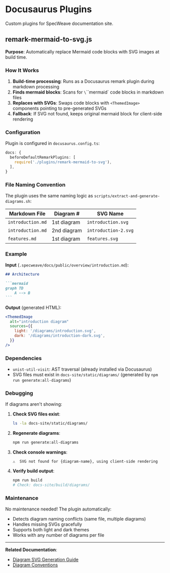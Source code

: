 # Docusaurus Plugins

Custom plugins for SpecWeave documentation site.

## remark-mermaid-to-svg.js

**Purpose**: Automatically replace Mermaid code blocks with SVG images at build time.

### How It Works

1. **Build-time processing**: Runs as a Docusaurus remark plugin during markdown processing
2. **Finds mermaid blocks**: Scans for `\`\`\`mermaid` code blocks in markdown files
3. **Replaces with SVGs**: Swaps code blocks with `<ThemedImage>` components pointing to pre-generated SVGs
4. **Fallback**: If SVG not found, keeps original mermaid block for client-side rendering

### Configuration

Plugin is configured in `docusaurus.config.ts`:

```typescript
docs: {
  beforeDefaultRemarkPlugins: [
    require('./plugins/remark-mermaid-to-svg'),
  ],
}
```

### File Naming Convention

The plugin uses the same naming logic as `scripts/extract-and-generate-diagrams.sh`:

| Markdown File | Diagram # | SVG Name |
|--------------|-----------|----------|
| `introduction.md` | 1st diagram | `introduction.svg` |
| `introduction.md` | 2nd diagram | `introduction-2.svg` |
| `features.md` | 1st diagram | `features.svg` |

### Example

**Input** (`.specweave/docs/public/overview/introduction.md`):

````markdown
## Architecture

```mermaid
graph TD
    A --> B
```
````

**Output** (generated HTML):

```jsx
<ThemedImage
  alt="introduction diagram"
  sources={{
    light: '/diagrams/introduction.svg',
    dark: '/diagrams/introduction-dark.svg',
  }}
/>
```

### Dependencies

- `unist-util-visit`: AST traversal (already installed via Docusaurus)
- SVG files must exist in `docs-site/static/diagrams/` (generated by `npm run generate:all-diagrams`)

### Debugging

If diagrams aren't showing:

1. **Check SVG files exist**:
   ```bash
   ls -la docs-site/static/diagrams/
   ```

2. **Regenerate diagrams**:
   ```bash
   npm run generate:all-diagrams
   ```

3. **Check console warnings**:
   ```
   ⚠️  SVG not found for {diagram-name}, using client-side rendering
   ```

4. **Verify build output**:
   ```bash
   npm run build
   # Check: docs-site/build/diagrams/
   ```

### Maintenance

No maintenance needed! The plugin automatically:
- Detects diagram naming conflicts (same file, multiple diagrams)
- Handles missing SVGs gracefully
- Supports both light and dark themes
- Works with any number of diagrams per file

---

**Related Documentation**:
- [Diagram SVG Generation Guide](../../.specweave/docs/internal/delivery/guides/diagram-svg-generation.md)
- [Diagram Conventions](../../.specweave/docs/internal/delivery/guides/diagram-conventions.md)
